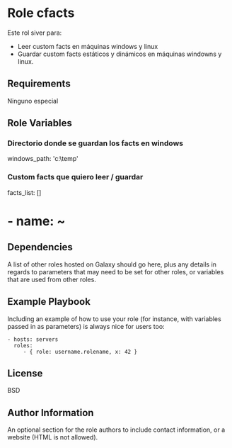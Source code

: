 Role cfacts
=========

Este rol siver para:
- Leer custom facts en máquinas windows y linux
- Guardar custom facts estáticos y dinámicos en máquinas windowns y linux.

Requirements
------------

Ninguno especial

Role Variables
--------------

### Directorio donde se guardan los facts en windows

windows_path: 'c:\temp'

### Custom facts que quiero leer / guardar

facts_list: []
#    -   name: ~


Dependencies
------------

A list of other roles hosted on Galaxy should go here, plus any details in regards to parameters that may need to be set for other roles, or variables that are used from other roles.

Example Playbook
----------------

Including an example of how to use your role (for instance, with variables passed in as parameters) is always nice for users too:

    - hosts: servers
      roles:
         - { role: username.rolename, x: 42 }

License
-------

BSD

Author Information
------------------

An optional section for the role authors to include contact information, or a website (HTML is not allowed).
